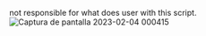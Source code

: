 not responsible for what does user with this script.
![Captura de pantalla 2023-02-04 000415](https://user-images.githubusercontent.com/117610367/216743883-0a2da87f-e9f8-4eff-b1ad-34c94a5cb36a.png)

